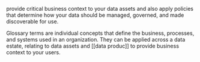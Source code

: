 provide critical business context to your data assets and also apply policies that determine how your data should be managed, governed, and made discoverable for use.

Glossary terms are individual concepts that define the business, processes, and systems used in an organization. They can be applied across a data estate, relating to data assets and [[data produc]] to provide business context to your users.